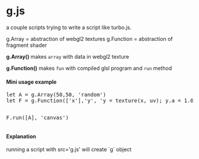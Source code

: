 # g.js
a couple scripts trying to write a script like turbo.js.

g.Array    = abstraction of webgl2 textures
g.Function = abstraction of fragment shader

<b>g.Array()</b> makes `array` with data in webgl2 texture

<b>g.Function()</b> makes `fun` with compiled glsl program and `run` method

<h4> Mini usage example </h4> 
<pre>
let A = g.Array(50,50, 'random')
let F = g.Function(['x'],'y', 'y = texture(x, uv); y.a = 1.0;')
    
F.run([A], 'canvas')
</pre>

<h4> Explanation </h4>
running a script with src='g.js' will create `g` object
